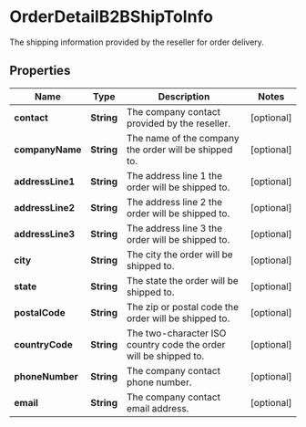 

# OrderDetailB2BShipToInfo

The shipping information provided by the reseller for order delivery.

## Properties

| Name | Type | Description | Notes |
|------------ | ------------- | ------------- | -------------|
|**contact** | **String** | The company contact provided by the reseller. |  [optional] |
|**companyName** | **String** | The name of the company the order will be shipped to. |  [optional] |
|**addressLine1** | **String** | The address line 1 the order will be shipped to. |  [optional] |
|**addressLine2** | **String** | The address line 2 the order will be shipped to. |  [optional] |
|**addressLine3** | **String** | The address line 3 the order will be shipped to. |  [optional] |
|**city** | **String** | The city the order will be shipped to. |  [optional] |
|**state** | **String** | The state the order will be shipped to. |  [optional] |
|**postalCode** | **String** | The zip or postal code the order will be shipped to. |  [optional] |
|**countryCode** | **String** | The two-character ISO country code the order will be shipped to. |  [optional] |
|**phoneNumber** | **String** | The company contact phone number. |  [optional] |
|**email** | **String** | The company contact email address. |  [optional] |



